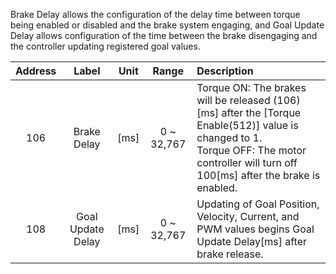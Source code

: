 Brake Delay allows the configuration of the delay time between torque being enabled or disabled and the brake system engaging, and Goal Update Delay allows configuration of the time between the brake disengaging and the controller updating registered goal values.

| Address|   Label           | Unit | Range      | Description                                                                                |
|:------:|:-----------------:|:----:|:----------:|:-------------------------------------------------------------------------------------------| 
| 106    | Brake Delay       | [ms] | 0 ~ 32,767 |Torque ON: The brakes will be released (106)[ms] after the [Torque Enable(512)] value is changed to 1.<br>Torque OFF: The motor controller will turn off 100[ms] after the brake is enabled. |
| 108    | Goal Update Delay | [ms] | 0 ~ 32,767 | Updating of Goal Position, Velocity, Current, and PWM values begins Goal Update Delay[ms] after brake release.  |
 



